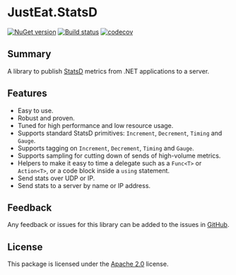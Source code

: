 # JustEat.StatsD

[![NuGet version](https://buildstats.info/nuget/JustEat.StatsD?includePreReleases=false)](https://www.nuget.org/packages/JustEat.StatsD)
[![Build status](https://github.com/justeattakeaway/JustEat.StatsD/workflows/build/badge.svg?branch=main&event=push)](https://github.com/justeattakeaway/JustEat.StatsD/actions?query=workflow%3Abuild+branch%3Amain+event%3Apush)
[![codecov](https://codecov.io/gh/justeattakeaway/JustEat.StatsD/branch/main/graph/badge.svg)](https://codecov.io/gh/justeattakeaway/JustEat.StatsD)

## Summary

A library to publish [StatsD](https://github.com/etsy/statsd) metrics from .NET applications to a server.

## Features

* Easy to use.
* Robust and proven.
* Tuned for high performance and low resource usage.
* Supports standard StatsD primitives: `Increment`, `Decrement`, `Timing` and `Gauge`.
* Supports tagging on `Increment`, `Decrement`, `Timing` and `Gauge`.
* Supports sampling for cutting down of sends of high-volume metrics.
* Helpers to make it easy to time a delegate such as a `Func<T>` or `Action<T>`, or a code block inside a `using` statement.
* Send stats over UDP or IP.
* Send stats to a server by name or IP address.

## Feedback

Any feedback or issues for this library can be added to the issues in [GitHub](https://github.com/justeattakeaway/JustEat.StatsD/issues "This package's issues on GitHub.com").

## License

This package is licensed under the [Apache 2.0](https://www.apache.org/licenses/LICENSE-2.0.html "The Apache 2.0 license") license.
